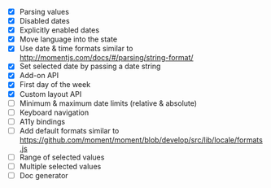 - [x] Parsing values
- [x] Disabled dates
- [x] Explicitly enabled dates
- [x] Move language into the state
- [x] Use date & time formats similar to http://momentjs.com/docs/#/parsing/string-format/
- [x] Set selected date by passing a date string
- [x] Add-on API
- [x] First day of the week
- [x] Custom layout API
- [ ] Minimum & maximum date limits (relative & absolute)
- [ ] Keyboard navigation
- [ ] A11y bindings
- [ ] Add default formats similar to https://github.com/moment/moment/blob/develop/src/lib/locale/formats.js
- [ ] Range of selected values
- [ ] Multiple selected values
- [ ] Doc generator